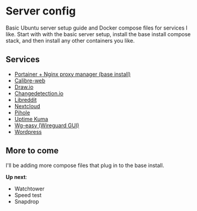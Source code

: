 # Server config

Basic Ubuntu server setup guide and Docker compose files for services I like. Start with with the basic server setup, install the base install compose stack, and then install any other containers you like.

## Services

- [Portainer + Nginx proxy manager (base install)](https://github.com/jasoncrevier/server-config/tree/main/base%20install)
- [Calibre-web](https://github.com/jasoncrevier/server-config/tree/main/calibre-web)
- [Draw.io](https://github.com/jasoncrevier/server-config/tree/main/draw-io)
- [Changedetection.io](https://github.com/jasoncrevier/server-config/tree/main/changedetection)
- [Libreddit](https://github.com/jasoncrevier/server-config/tree/main/libreddit)
- [Nextcloud](https://github.com/jasoncrevier/server-config/tree/main/nextcloud)
- [Pihole](https://github.com/jasoncrevier/server-config/tree/main/pihole)
- [Uptime Kuma](https://github.com/jasoncrevier/server-config/tree/main/uptime%20kuma)
- [Wg-easy (Wireguard GUI)](https://github.com/jasoncrevier/server-config/tree/main/wg-easy)
- [Wordpress](https://github.com/jasoncrevier/server-config/tree/main/wordpress)

## More to come

I'll be adding more compose files that plug in to the base install.

**Up next**:

- Watchtower
- Speed test
- Snapdrop

